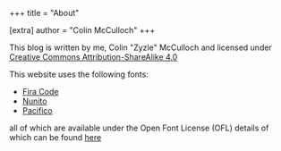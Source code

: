 +++
title = "About"

[extra]
author = "Colin McCulloch"
+++

This blog is written by me, Colin "Zyzle" McCulloch and licensed under [Creative Commons Attribution-ShareAlike 4.0](https://creativecommons.org/licenses/by-sa/4.0/)

This website uses the following fonts:

* [Fira Code](https://github.com/tonsky/FiraCode)
* [Nunito](https://github.com/googlefonts/nunito)
* [Pacifico](https://github.com/googlefonts/Pacifico)

all of which are available under the Open Font License (OFL) details of which can be found [here](/OFL.txt)